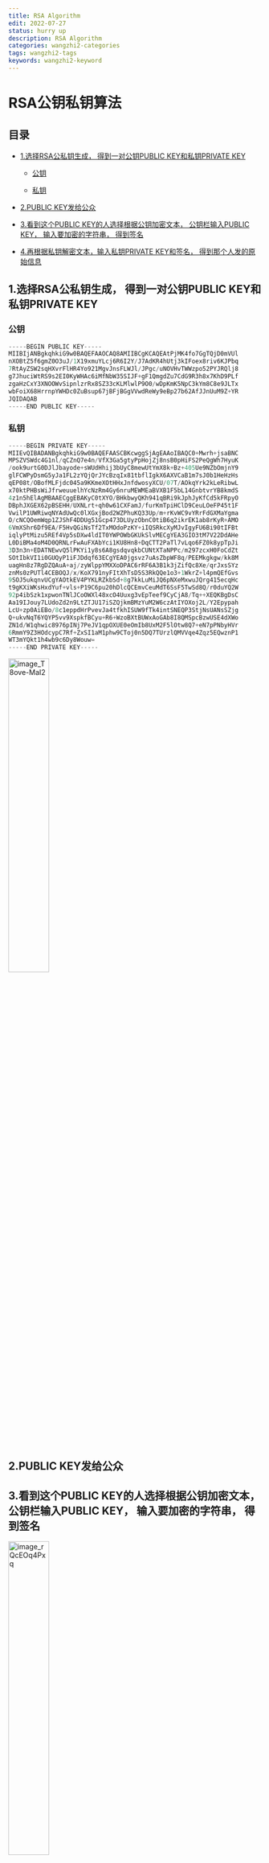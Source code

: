 ```yaml
---
title: RSA Algorithm
edit: 2022-07-27
status: hurry up
description: RSA Algorithm
categories: wangzhi2-categories
tags: wangzhi2-tags
keywords: wangzhi2-keyword
---
```


# RSA公钥私钥算法

## 目录

*   [1.选择RSA公私钥生成， 得到一对公钥PUBLIC KEY和私钥PRIVATE KEY](#1选择rsa公私钥生成-得到一对公钥public-key和私钥private-key)

    *   [公钥](#公钥)

    *   [私钥](#私钥)

*   [2.PUBLIC KEY发给公众](#2public-key发给公众)

*   [3.看到这个PUBLIC KEY的人选择根据公钥加密文本， 公钥栏输入PUBLIC KEY， 输入要加密的字符串， 得到签名](#3看到这个public-key的人选择根据公钥加密文本-公钥栏输入public-key-输入要加密的字符串-得到签名)

*   [4.再根据私钥解密文本，输入私钥PRIVATE KEY和签名， 得到那个人发的原始信息](#4再根据私钥解密文本输入私钥private-key和签名-得到那个人发的原始信息)

## 1.选择RSA公私钥生成， 得到一对公钥PUBLIC KEY和私钥PRIVATE KEY

### 公钥

```verilog
-----BEGIN PUBLIC KEY-----
MIIBIjANBgkqhkiG9w0BAQEFAAOCAQ8AMIIBCgKCAQEAtPjMK4fo7GgTQjD0mVUl
nXOBtZ5f6gmZ0O3uJ/1X19xmuYLcj6R6I2Y/J7AdKR4hUtj3kIFoex8riv6KJPbq
7RtAyZSW2sqHXvrFlHR4Yo921MgvJnsFLWJl/JPgc/uNOVHvTWWzpo52PYJRQlj8
g7JhuciWtRS9s2EI0KyWHAc6iMfNbW35SIJF+gF1QmgdZu7CdG9R3h8x7KhD9PLf
zgaHzCxY3XNOOWvSipnlzrRx8SZ33cKLMlwlP9O0/wDpKmK5NpC3kYm8C8e9JLTx
wbFoiX68HrrnpYWHDc0ZuBsup67jBFjBGgVVwdReWy9eBp27b62AfJJnUuM9Z+YR
JQIDAQAB
-----END PUBLIC KEY-----
```

### 私钥

```verilog
-----BEGIN PRIVATE KEY-----
MIIEvQIBADANBgkqhkiG9w0BAQEFAASCBKcwggSjAgEAAoIBAQC0+Mwrh+jsaBNC
MPSZVSWdc4G1nl/qCZnQ7e4n/VfX3Ga5gtyPpHojZj8nsB0pHiFS2PeQgWh7HyuK
/ook9urtG0DJlJbayode+sWUdHhij3bUyC8mewUtYmX8k+Bz+405Ue9NZbOmjnY9
glFCWPyDsmG5yJa1FL2zYQjQrJYcBzqIx81tbflIgkX6AXVCaB1m7sJ0b1HeHzHs
qEP08t/OBofMLFjdc045a9KKmeXOtHHxJnfdwosyXCU/07T/AOkqYrk2kLeRibwL
x70ktPHBsWiJfrweuuelhYcNzRm4Gy6nruMEWMEaBVXB1F5bL14GnbtvrYB8kmdS
4z1n5hElAgMBAAECggEBAKyC0tXYO/BHkbwyQKh941qBRi9kJphJyKfCd5kFRpyO
DBphJXGEX62pBSEHH/UXNLrt+qh0w61CXFamJ/furKmTpiHClD9CeuLOeFP45t1F
VwilP1UWRiwqNYAdUwQc0lXGxjBod2WZPhuKQ33Up/m+rKvWC9vYRrFdGXMaYgma
O/cNCQOemWqp1ZJShF4DDUg51Gcp473DLUyzObnC0tiB6q2ikrEK1ab8rKyR+AMO
6VmXShr6Df9EA/F5HvQGiNsTf2TxMOdoPzKY+iIQSRkcXyMJvIgyFU6Bi90tIFBt
iqlyPtMizu5REf4Vp5sDXw4ldIT0YWPOWbGKUkSlvMECgYEA3GIO3tM7V22DdAHe
L0DiBMa4oM4D0QRNLrFwAuFXAbYci1KU8Hn8+DqCTT2PaTl7vLqo6FZ0k8ypTpJi
3D3n3n+EDATNEwvQ5lPKYi1y8s6A8gsdqvqkbCUNtXTaNPPc/m297zcxH0FoCdZt
SOtIbkVI1i0GUQyP1iFJDdqf63ECgYEA0jgsvz7uAsZbpWF8q/PEEMkgkgw/kk8M
uagHn8z7RgDZQAuA+aj/zyWlppYMXXoDPAC6rRF6A3B1k3jZifQc8Xe/qrJxsSYz
znMs0zPUTl4CEBOQJ/x/KoX791nyFItXhTsD5S3RkQQe1o3+1WkrZ+l4pmQEfGvs
9SOJ5ukqnvUCgYAOtkEV4PYKLRZkbSd+8g7kkLuMiJQ6pNXeMxwuJQrg415ecqHc
t9gKXiWKsHxdYuf+vls+P19C6pu20hDlcQCEmvCeuMdT6SsF5TwSd8Q/r0duYQ2W
92p4ibSzk1xpwonTNlJCoOWXl48xcO4Uuxg3vEpTeef9CyCjA8/Tq++XEQKBgDsC
Aa19IJouy7LUdoZd2n9LtZTJU17iSZQjkmBMzYuM2W6czAtIYOXoj2L/Y2Epypah
LcU+zp0AiEBo/8c1eppdHrPvevJa4tfkhISUW9fTk4intSNEQP3StjNsUANsSZjg
Q+ukvNqT6YQYP5vv9XspkfBCyu+R6+WzoBXtBUWxAoGAb8I8QMSpcBzwUSE4dXWo
ZN1d/W1qhwic8976pINj7PeJV1qpOXUE0eOmIb8UxM2F5lOtw8Q7+eN7pPNbyHVr
6RmmY9Z3HOdcypC7Rf+ZxSI1aM1phw9CToj0n5DQ7TUrzlQMVVqe4Zqz5EQwznP1
WT3mYQkt1h4wb9c6Dy8Wouw=
-----END PRIVATE KEY-----
```
<img src='https://github.com/TX-Leo/TX-Leo.github.io/tree/main/_posts/2022-07-27-RSA-Algorithm/image/image_T8ove-MaI2.png' width="40%" alt="image_T8ove-MaI2">

## 2.PUBLIC KEY发给公众

## 3.看到这个PUBLIC KEY的人选择根据公钥加密文本， 公钥栏输入PUBLIC KEY， 输入要加密的字符串， 得到签名

<img src='https://github.com/TX-Leo/TX-Leo.github.io/tree/main/_posts/2022-07-27-RSA-Algorithm/image/image_rQcEOq4Pxq.png' width="40%" alt="image_rQcEOq4Pxq">

## 4.再根据私钥解密文本，输入私钥PRIVATE KEY和签名， 得到那个人发的原始信息

<img src='https://github.com/TX-Leo/TX-Leo.github.io/tree/main/_posts/2022-07-27-RSA-Algorithm/image/image_mtQMqoFYEA.png' width="40%" alt="image_mtQMqoFYEA">

公钥

> \-----BEGIN PUBLIC KEY-----
> MIIBIjANBgkqhkiG9w0BAQEFAAOCAQ8AMIIBCgKCAQEAq+IV6JDLEnPYtuWahTpJ
> \+f+TExnZUPlnwayDhc5FETbLgiyTzH+NmtCcBW42aHLQUeWwEAoWCn/YsIQrun8B
> gJUaLX7xBji/gKvU5MOLaZVU86x6tE9ViO1cCdKQu1PY7OxQEjq0UIjfMX9VIG+G
> YZ2ilpFwCutVlahnWkREkXKkBHWYyD4wjIY2PWse0sMPAH35XPlP/qJ+M9QNQ3e/
> nRxnQ041y6da6pmODyBBAMNvvEoJtWBrcEj0v5g2iSMLNGqoNG/j9cgNLQyAZ/ON
> qZp4vXNdVeiaCrhsORwNP1rL8BQjh8r27pC2dur3T6YGYehlCqNGtkAakr+tOdpy
> QQIDAQAB
> \-----END PUBLIC KEY-----

私钥

> \-----BEGIN PRIVATE KEY-----
> MIIEvAIBADANBgkqhkiG9w0BAQEFAASCBKYwggSiAgEAAoIBAQCr4hXokMsSc9i2
> 5ZqFOkn5/5MTGdlQ+WfBrIOFzkURNsuCLJPMf42a0JwFbjZoctBR5bAQChYKf9iw
> hCu6fwGAlRotfvEGOL+Aq9Tkw4tplVTzrHq0T1WI7VwJ0pC7U9js7FASOrRQiN8x
> f1Ugb4ZhnaKWkXAK61WVqGdaRESRcqQEdZjIPjCMhjY9ax7Sww8Afflc+U/+on4z
> 1A1Dd7+dHGdDTjXLp1rqmY4PIEEAw2+8Sgm1YGtwSPS/mDaJIws0aqg0b+P1yA0t
> DIBn842pmni9c11V6JoKuGw5HA0/WsvwFCOHyvbukLZ26vdPpgZh6GUKo0a2QBqS
> v6052nJBAgMBAAECggEAEQjMAQtwhLikbqPcp316XWNd0RPLvMGq7b/KHRWvNKCI
> lLMURr0RbJlmDQe6LqnKSYOI6l4Fhy7aa8v9hXMW1AZy3LVq76HqILdm1vEmPOWG
> 0Mt0MbB3GqXjbDnJDDeoFPrqiJP20NBvxjkHV7qVx9DWjzOEtiBSkA1riL+hSAS5
> 8mpbAjouMAMZIsiQtnBclOo3p2BX3B20S0IHzxoRU3281PACb83vrJB4SBxJySR1
> Qsey7WI4ZppZ1+tWeduuY8eSnQZCVR/t1CAIT5Tg3wN2Yk7RAO7cHBZTIGrkWPzM
> Rz3mA9c8UbHLrpIixKHeMWjx95ArAjWpGio/HQC1UQKBgQDXsl0CqGxHQGopNFcy
> ATf46fKW03m84LA4H+PZznuJ9MbCVrFlUuWBnF4nT0NZH1Sfqbg9Wr5k/aFUWz+F
> Ia7akr0hcGx+FGRGk9AfFV8ep55P0cru996ZSX5trUC5VfE1lVJMdyPwDD2jihUD
> \+lz/Ou8hzm0+lRPHfRkEMS839QKBgQDL//GCbusUw67nttSlAR08bYqI52KEPUxm
> SAgzukgRBODYVYqXAxbE6IksUEvS0OiMs/mrC4+MTtYeWfkitt5nSCsCEkveMvfm
> IN49eF8MRxD0jBGeB6WchlLROrNey4e6sYq6V4K4LNqHOWMA0ns/3ABDfbaewjI5
> eMQNiDj9nQKBgE9TM02U7y1NDT3WF/M164XJVAQQBgdmgqhBYiRqAZj8wlQaWecv
> k2QVQ7MlPVl7Yj3NxwoZY0f01u4VGMk3V/zeVlwD4oKDsVUba0DjNTYq4tfsCbvU
> wLKTCsH/I3yFlM3l+nxQnJDdj5WjZJMv8h+TZvqB1j9byAhng1m9VOY5AoGAV+6N
> 0nQvHncuuDBlvm4ZhQeOlG5wV6H4gYoBBxL/p15b8MQGhgtN0DiPkCtYU5m685NM
> Rf8otAjzYIfVzLHYcdp4t17dlvyPQIHgacyt46PqWg7aNS0EpNB9eDR+Rpkie0W2
> D5ZTAUJMO8dvtlYDzEXvUygoBIyei4lTsKWMMz0CgYAwkV7nkpqj/PRDWRAitwTs
> FW21qSeNb3w6jOajSqNWZiMfIWtApMRSdX5okAwAkPliOO70p3fVf+Ph63lch+nF
> m5VzPZ5pO0J/HtlS3QSJd1otim31TxK9vOfplcH+gdkosTbzM53Ondc9+hfNpeSM
> lbv904ujold/Rxf8UgonwA==
> \-----END PRIVATE KEY-----
